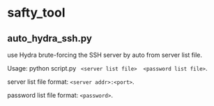 # safty_tool
## auto_hydra_ssh.py
use Hydra brute-forcing the SSH server by auto from server list file.

Usage: python script.py ` <server list file>  <password list file>`.

server list file format: `<server addr>:<port>`.

password list file format: `<password>`.

